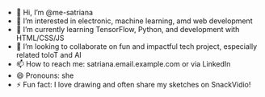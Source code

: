 - 👋 Hi, I’m @me-satriana
- 👀 I’m interested in electronic, machine learning, amd web development
- 🌱 I’m currently learning TensorFlow, Python, and development with HTML/CSS/JS
- 💞️ I’m looking to collaborate on fun and impactful tech project, especially related toIoT and AI
- 📫 How to reach me: satriana.email.example.com or via LinkedIn 
- 😄 Pronouns: she
- ⚡ Fun fact: I love drawing and often share my sketches on SnackVidio!

<!---
me-satriana/me-satriana is a ✨ special ✨ repository because its `README.md` (this file) appears on your GitHub profile.
You can click the Preview link to take a look at your changes.
--->
